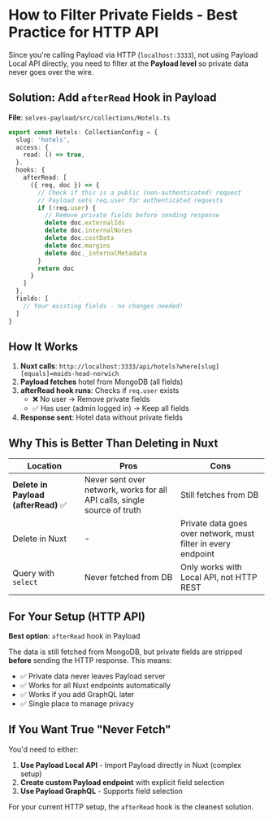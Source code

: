 # How to Filter Private Fields - Best Practice for HTTP API

Since you're calling Payload via HTTP (`localhost:3333`), not using Payload Local API directly, you need to filter at the **Payload level** so private data never goes over the wire.

## Solution: Add `afterRead` Hook in Payload

**File**: `selves-payload/src/collections/Hotels.ts`

```typescript
export const Hotels: CollectionConfig = {
  slug: 'hotels',
  access: {
    read: () => true,
  },
  hooks: {
    afterRead: [
      ({ req, doc }) => {
        // Check if this is a public (non-authenticated) request
        // Payload sets req.user for authenticated requests
        if (!req.user) {
          // Remove private fields before sending response
          delete doc.externalIds
          delete doc.internalNotes
          delete doc.costData
          delete doc.margins
          delete doc._internalMetadata
        }
        return doc
      }
    ]
  },
  fields: [
    // Your existing fields - no changes needed!
  ]
}
```

## How It Works

1. **Nuxt calls**: `http://localhost:3333/api/hotels?where[slug][equals]=maids-head-norwich`
2. **Payload fetches** hotel from MongoDB (all fields)
3. **afterRead hook runs**: Checks if `req.user` exists
   - ❌ No user → Remove private fields
   - ✅ Has user (admin logged in) → Keep all fields
4. **Response sent**: Hotel data without private fields

## Why This is Better Than Deleting in Nuxt

| Location | Pros | Cons |
|----------|------|------|
| **Delete in Payload (afterRead)** ✅ | Never sent over network, works for all API calls, single source of truth | Still fetches from DB |
| Delete in Nuxt | - | Private data goes over network, must filter in every endpoint |
| Query with `select` | Never fetched from DB | Only works with Local API, not HTTP REST |

## For Your Setup (HTTP API)

**Best option**: `afterRead` hook in Payload

The data is still fetched from MongoDB, but private fields are stripped **before** sending the HTTP response. This means:

- ✅ Private data never leaves Payload server
- ✅ Works for all Nuxt endpoints automatically
- ✅ Works if you add GraphQL later
- ✅ Single place to manage privacy

## If You Want True "Never Fetch"

You'd need to either:

1. **Use Payload Local API** - Import Payload directly in Nuxt (complex setup)
2. **Create custom Payload endpoint** with explicit field selection
3. **Use Payload GraphQL** - Supports field selection

For your current HTTP setup, the `afterRead` hook is the cleanest solution.
